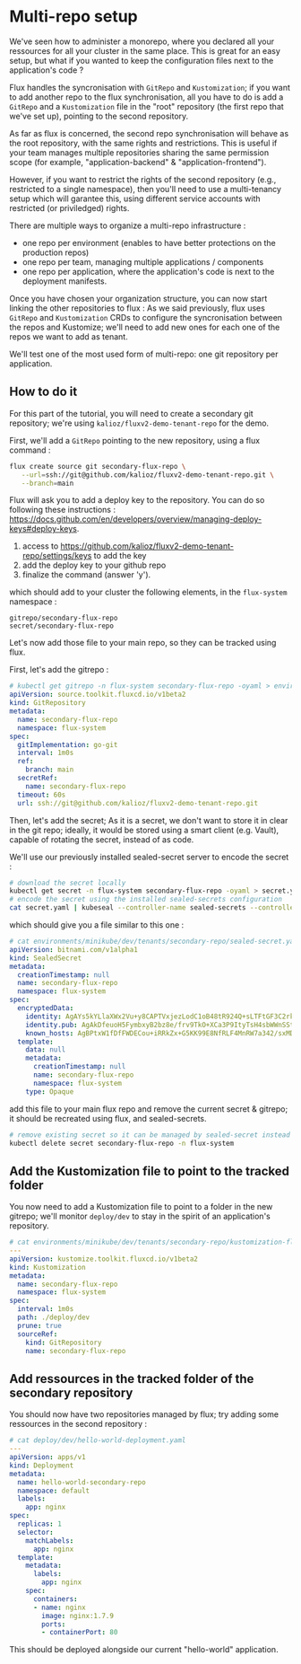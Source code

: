 # Multi-repo setup

We've seen how to administer a monorepo, where you declared all your ressources for all your cluster in the same place.
This is great for an easy setup, but what if you wanted to keep the configuration files next to the application's code ?

Flux handles the syncronisation with `GitRepo` and `Kustomization`; if you want to add another repo to the flux synchronisation, all you have to do is add a `GitRepo` and a `Kustomization` file in the "root" repository (the first repo that we've set up), pointing to the second repository.

As far as flux is concerned, the second repo synchronisation will behave as the root repository, with the same rights and restrictions. This is useful if your team manages multiple repositories sharing the same permission scope (for example, "application-backend" & "application-frontend").

However, if you want to restrict the rights of the second repository (e.g., restricted to a single namespace), then you'll need to use a multi-tenancy setup which will garantee this, using different service accounts with restricted (or priviledged) rights.

There are multiple ways to organize a multi-repo infrastructure :
- one repo per environment (enables to have better protections on the production repos)
- one repo per team, managing multiple applications / components
- one repo per application, where the application's code is next to the deployment manifests.

Once you have chosen your organization structure, you can now start linking the other repositories to flux :
As we said previously, flux uses `GitRepo` and `Kustomization` CRDs to configure the syncronisation between the repos and Kustomize; we'll need to add new ones for each one of the repos we want to add as tenant.


We'll test one of the most used form of multi-repo: one git repository per application.

## How to do it

For this part of the tutorial, you will need to create a secondary git repository; we're using `kalioz/fluxv2-demo-tenant-repo` for the demo.

First, we'll add a `GitRepo` pointing to the new repository, using a flux command :
```bash
flux create source git secondary-flux-repo \
   --url=ssh://git@github.com/kalioz/fluxv2-demo-tenant-repo.git \
   --branch=main
```

Flux will ask you to add a deploy key to the repository. You can do so following these instructions : https://docs.github.com/en/developers/overview/managing-deploy-keys#deploy-keys.

1) access to https://github.com/kalioz/fluxv2-demo-tenant-repo/settings/keys to add the key
2) add the deploy key to your github repo
3) finalize the command (answer 'y').

which should add to your cluster the following elements, in the `flux-system` namespace :
```
gitrepo/secondary-flux-repo
secret/secondary-flux-repo
```

Let's now add those file to your main repo, so they can be tracked using flux.

First, let's add the gitrepo :
```yaml
# kubectl get gitrepo -n flux-system secondary-flux-repo -oyaml > environments/minikube/dev/tenants/secondary-repo/gitrepo.yaml
apiVersion: source.toolkit.fluxcd.io/v1beta2
kind: GitRepository
metadata:
  name: secondary-flux-repo
  namespace: flux-system
spec:
  gitImplementation: go-git
  interval: 1m0s
  ref:
    branch: main
  secretRef:
    name: secondary-flux-repo
  timeout: 60s
  url: ssh://git@github.com/kalioz/fluxv2-demo-tenant-repo.git
```

Then, let's add the secret;
As it is a secret, we don't want to store it in clear in the git repo; ideally, it would be stored using a smart client (e.g. Vault), capable of rotating the secret, instead of as code.

We'll use our previously installed sealed-secret server to encode the secret :
```bash
# download the secret locally
kubectl get secret -n flux-system secondary-flux-repo -oyaml > secret.yaml
# encode the secret using the installed sealed-secrets configuration
cat secret.yaml | kubeseal --controller-name sealed-secrets --controller-namespace sealed-secrets -oyaml > environments/minikube/dev/tenants/secondary-repo/sealed-secret.yaml
```

which should give you a file similar to this one :
```yaml
# cat environments/minikube/dev/tenants/secondary-repo/sealed-secret.yaml
apiVersion: bitnami.com/v1alpha1
kind: SealedSecret
metadata:
  creationTimestamp: null
  name: secondary-flux-repo
  namespace: flux-system
spec:
  encryptedData:
    identity: AgAYs5kYLlaXWx2Vu+y8CAPTVxjezLodC1oB48tR924Q+sLTFtGF3C2rkCt7xK5qLwEqtdG26UkvXpyu5+YggbU1sYHGWcb52H[...]
    identity.pub: AgAkDfeuoH5FymbxyB2bz8e/frv9TkO+XCa3P9ItyTsH4sbWWnSStCgRJUTMns3nWOm+gB8gg482GXQvQwmKjK9edCnEGU[...]
    known_hosts: AgBPtxW1fDfFWDECou+iRRkZx+G5KK99E8NfRLF4MnRW7a342/sxMDXqYH99xDSG9cU5HmTtfqD0gf1Ei+rfEhavSxMtAHB[...]
  template:
    data: null
    metadata:
      creationTimestamp: null
      name: secondary-flux-repo
      namespace: flux-system
    type: Opaque
```

add this file to your main flux repo and remove the current secret & gitrepo; it should be recreated using flux, and sealed-secrets.

```bash
# remove existing secret so it can be managed by sealed-secret instead - usually you wouldn't have your secret already present on the cluster.
kubectl delete secret secondary-flux-repo -n flux-system
```

## Add the Kustomization file to point to the tracked folder


You now need to add a Kustomization file to point to a folder in the new gitrepo; we'll monitor `deploy/dev` to stay in the spirit of an application's repository.

```yaml
# cat environments/minikube/dev/tenants/secondary-repo/kustomization-flux.yaml
---
apiVersion: kustomize.toolkit.fluxcd.io/v1beta2
kind: Kustomization
metadata:
  name: secondary-flux-repo
  namespace: flux-system
spec:
  interval: 1m0s
  path: ./deploy/dev
  prune: true
  sourceRef:
    kind: GitRepository
    name: secondary-flux-repo
```

## Add ressources in the tracked folder of the secondary repository

You should now have two repositories managed by flux; try adding some ressources in the second repository :
```yaml
# cat deploy/dev/hello-world-deployment.yaml
---
apiVersion: apps/v1
kind: Deployment
metadata:
  name: hello-world-secondary-repo
  namespace: default
  labels:
    app: nginx
spec:
  replicas: 1
  selector:
    matchLabels:
      app: nginx
  template:
    metadata:
      labels:
        app: nginx
    spec:
      containers:
      - name: nginx
        image: nginx:1.7.9
        ports:
        - containerPort: 80
```

This should be deployed alongside our current "hello-world" application.
